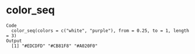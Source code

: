# color_seq

    Code
      color_seq(colors = c("white", "purple"), from = 0.25, to = 1, length = 3)
    Output
      [1] "#EDCDFD" "#CB81F8" "#A020F0"


